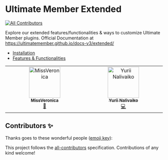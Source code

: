 # Ultimate Member Extended
<!-- ALL-CONTRIBUTORS-BADGE:START - Do not remove or modify this section -->
[![All Contributors](https://img.shields.io/badge/all_contributors-2-orange.svg?style=flat-square)](#contributors-)
<!-- ALL-CONTRIBUTORS-BADGE:END -->

Explore our extended features/functionalities & ways to customize Ultimate Member plugins.
Official Documentation at https://ultimatemember.github.io/docs-v3/extended/

- [Installation](https://ultimatemember.github.io/docs-v3/extended/installation.html)
- [Features & Functionalities](https://ultimatemember.github.io/docs-v3/extended/browse.html)

<!-- ALL-CONTRIBUTORS-LIST:START - Do not remove or modify this section -->
<!-- prettier-ignore-start -->
<!-- markdownlint-disable -->
<table>
  <tbody>
    <tr>
      <td align="center" valign="top" width="14.28%"><a href="https://github.com/MissVeronica"><img src="https://avatars.githubusercontent.com/u/810170?v=4?s=100" width="100px;" alt="MissVeronica"/><br /><sub><b>MissVeronica</b></sub></a><br /><a href="https://github.com/ultimatemember/Extended/issues?q=author%3AMissVeronica" title="Bug reports">🐛</a></td>
      <td align="center" valign="top" width="14.28%"><a href="https://github.com/yuriinalivaiko"><img src="https://avatars.githubusercontent.com/u/78854651?v=4?s=100" width="100px;" alt="Yurii Nalivaiko"/><br /><sub><b>Yurii Nalivaiko</b></sub></a><br /><a href="https://github.com/ultimatemember/Extended/commits?author=yuriinalivaiko" title="Code">💻</a></td>
    </tr>
  </tbody>
</table>

<!-- markdownlint-restore -->
<!-- prettier-ignore-end -->

<!-- ALL-CONTRIBUTORS-LIST:END -->

## Contributors ✨

Thanks goes to these wonderful people ([emoji key](https://allcontributors.org/docs/en/emoji-key)):

<!-- ALL-CONTRIBUTORS-LIST:START - Do not remove or modify this section -->
<!-- prettier-ignore-start -->
<!-- markdownlint-disable -->
<!-- markdownlint-restore -->
<!-- prettier-ignore-end -->
<!-- ALL-CONTRIBUTORS-LIST:END -->

This project follows the [all-contributors](https://github.com/all-contributors/all-contributors) specification. Contributions of any kind welcome!